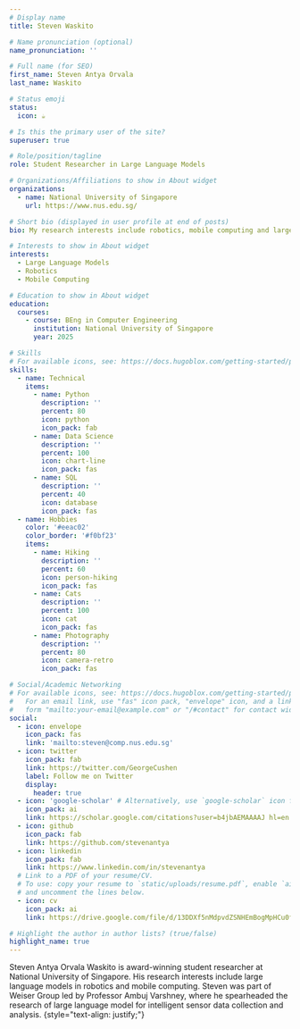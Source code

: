 ```yaml
---
# Display name
title: Steven Waskito

# Name pronunciation (optional)
name_pronunciation: ''

# Full name (for SEO)
first_name: Steven Antya Orvala
last_name: Waskito

# Status emoji
status:
  icon: ☕️

# Is this the primary user of the site?
superuser: true

# Role/position/tagline
role: Student Researcher in Large Language Models

# Organizations/Affiliations to show in About widget
organizations:
  - name: National University of Singapore
    url: https://www.nus.edu.sg/

# Short bio (displayed in user profile at end of posts)
bio: My research interests include robotics, mobile computing and large language models.

# Interests to show in About widget
interests:
  - Large Language Models
  - Robotics
  - Mobile Computing

# Education to show in About widget
education:
  courses:
    - course: BEng in Computer Engineering
      institution: National University of Singapore
      year: 2025

# Skills
# For available icons, see: https://docs.hugoblox.com/getting-started/page-builder/#icons
skills:
  - name: Technical
    items:
      - name: Python
        description: ''
        percent: 80
        icon: python
        icon_pack: fab
      - name: Data Science
        description: ''
        percent: 100
        icon: chart-line
        icon_pack: fas
      - name: SQL
        description: ''
        percent: 40
        icon: database
        icon_pack: fas
  - name: Hobbies
    color: '#eeac02'
    color_border: '#f0bf23'
    items:
      - name: Hiking
        description: ''
        percent: 60
        icon: person-hiking
        icon_pack: fas
      - name: Cats
        description: ''
        percent: 100
        icon: cat
        icon_pack: fas
      - name: Photography
        description: ''
        percent: 80
        icon: camera-retro
        icon_pack: fas

# Social/Academic Networking
# For available icons, see: https://docs.hugoblox.com/getting-started/page-builder/#icons
#   For an email link, use "fas" icon pack, "envelope" icon, and a link in the
#   form "mailto:your-email@example.com" or "/#contact" for contact widget.
social:
  - icon: envelope
    icon_pack: fas
    link: 'mailto:steven@comp.nus.edu.sg'
  - icon: twitter
    icon_pack: fab
    link: https://twitter.com/GeorgeCushen
    label: Follow me on Twitter
    display:
      header: true
  - icon: 'google-scholar' # Alternatively, use `google-scholar` icon from `ai` icon pack
    icon_pack: ai
    link: https://scholar.google.com/citations?user=b4jbAEMAAAAJ hl=en
  - icon: github
    icon_pack: fab
    link: https://github.com/stevenantya
  - icon: linkedin
    icon_pack: fab
    link: https://www.linkedin.com/in/stevenantya
  # Link to a PDF of your resume/CV.
  # To use: copy your resume to `static/uploads/resume.pdf`, enable `ai` icons in `params.yaml`,
  # and uncomment the lines below.
  - icon: cv
    icon_pack: ai
    link: https://drive.google.com/file/d/13DDXf5nMdpvdZSNHEmBogMpHCu0faI4h/view?usp=sharing

# Highlight the author in author lists? (true/false)
highlight_name: true
---
```

Steven Antya Orvala Waskito is award-winning student researcher at National University of Singapore. His research interests include large language models in robotics and mobile computing. Steven was part of Weiser Group led by Professor Ambuj Varshney, where he spearheaded the research of large language model for intelligent sensor data collection and analysis.
{style="text-align: justify;"}
